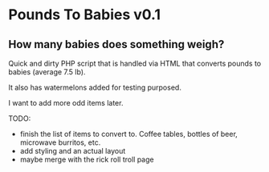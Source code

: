 # Pounds To Babies v0.1
## How many babies does something weigh?

Quick and dirty PHP script that is handled via HTML that converts pounds to babies (average 7.5 lb). 

It also has watermelons added for testing purposed.

I want to add more odd items later.

TODO: 
* finish the list of items to convert to. Coffee tables, bottles of beer, microwave burritos, etc.
* add styling and an actual layout
* maybe merge with the rick roll troll page
